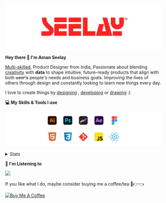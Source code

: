 [![banner](./images/seelay.svg)](https://www.seelay.in)

**Hey there 👋 I'm Aman Seelay**

[Multi-skilled](https://www.seelay.in/#skills), Product Designer from India, Passionate about blending [creativity](https://illustrations.seelay.in) with <b>data</b> to shape intuitive, future-ready products that align with both <s>user's</s> people's needs and business goals. Improving the lives of others through design and constantly looking to learn new things every day.

I love to create things by [designing](https://www.seelay.in/#work) , [developing](https://www.seelay.in/#projects) or [drawing](https://art.seelay.in) :)

**💻 My Skills & Tools I use**

[![banner](./images/skills&tools.svg)](https://www.seelay.in/about)

<details>
  <summary>Stats</summary>

---

<!--START_SECTION:waka-->
![Profile Views](http://img.shields.io/badge/Profile%20Views-0-blue)

**🐱 My GitHub Data** 

> 📦 603.2 kB Used in GitHub's Storage 
 > 
> 🏆 498 Contributions in the Year 2025
 > 
> 💼 Opted to Hire
 > 
> 📜 1 Public Repository 
 > 
> 🔑 24 Private Repository 
 > 
**I'm a Night 🦉** 

```text
🌞 Morning                402 commits         ████░░░░░░░░░░░░░░░░░░░░░   14.54 % 
🌆 Daytime                336 commits         ███░░░░░░░░░░░░░░░░░░░░░░   12.16 % 
🌃 Evening                834 commits         ████████░░░░░░░░░░░░░░░░░   30.17 % 
🌙 Night                  1192 commits        ███████████░░░░░░░░░░░░░░   43.13 % 
```
📅 **I'm Most Productive on Sunday** 

```text
Monday                   290 commits         ███░░░░░░░░░░░░░░░░░░░░░░   10.49 % 
Tuesday                  445 commits         ████░░░░░░░░░░░░░░░░░░░░░   16.10 % 
Wednesday                390 commits         ████░░░░░░░░░░░░░░░░░░░░░   14.11 % 
Thursday                 420 commits         ████░░░░░░░░░░░░░░░░░░░░░   15.20 % 
Friday                   375 commits         ███░░░░░░░░░░░░░░░░░░░░░░   13.57 % 
Saturday                 333 commits         ███░░░░░░░░░░░░░░░░░░░░░░   12.05 % 
Sunday                   511 commits         █████░░░░░░░░░░░░░░░░░░░░   18.49 % 
```


📊 **This Week I Spent My Time On** 

```text
🕑︎ Time Zone: Asia/Kolkata

💬 Programming Languages: 
Other                    11 hrs              ██████████████████░░░░░░░   71.44 % 
JavaScript               4 hrs 2 mins        ███████░░░░░░░░░░░░░░░░░░   26.21 % 
JSON                     17 mins             ░░░░░░░░░░░░░░░░░░░░░░░░░   01.85 % 
Bash                     4 mins              ░░░░░░░░░░░░░░░░░░░░░░░░░   00.48 % 
HTML                     0 secs              ░░░░░░░░░░░░░░░░░░░░░░░░░   00.02 % 

🔥 Editors: 
Chrome                   11 hrs 12 mins      ██████████████████░░░░░░░   72.72 % 
VS Code                  3 hrs 40 mins       ██████░░░░░░░░░░░░░░░░░░░   23.81 % 
Edge                     32 mins             █░░░░░░░░░░░░░░░░░░░░░░░░   03.48 % 

💻 Operating System: 
Windows                  15 hrs 24 mins      █████████████████████████   100.00 % 
```

**I Mostly Code in JavaScript** 

```text
JavaScript               16 repos            ███████████████░░░░░░░░░░   61.54 % 
HTML                     4 repos             ████░░░░░░░░░░░░░░░░░░░░░   15.38 % 
TypeScript               4 repos             ████░░░░░░░░░░░░░░░░░░░░░   15.38 % 
Java                     2 repos             ██░░░░░░░░░░░░░░░░░░░░░░░   07.69 % 
```




 Last Updated on 15/04/2025 06:49:29 UTC
<!--END_SECTION:waka-->

---

 </details>

**🎵 I'm Listening to**

<object data="https://now-play.vercel.app/api/generate?uid=7a17a86e-d6b7-43b5-8d9c-1d6dae42a779" >

  <img src="https://now-play.vercel.app/api/generate?uid=7a17a86e-d6b7-43b5-8d9c-1d6dae42a779" />

</object>

If you like what I do, maybe consider buying me a coffee/tea 🥺👉👈

<a href="https://www.buymeacoffee.com/seelay" target="_blank"><img src="https://cdn.buymeacoffee.com/buttons/v2/default-red.png" alt="Buy Me A Coffee" width="150" ></a>
